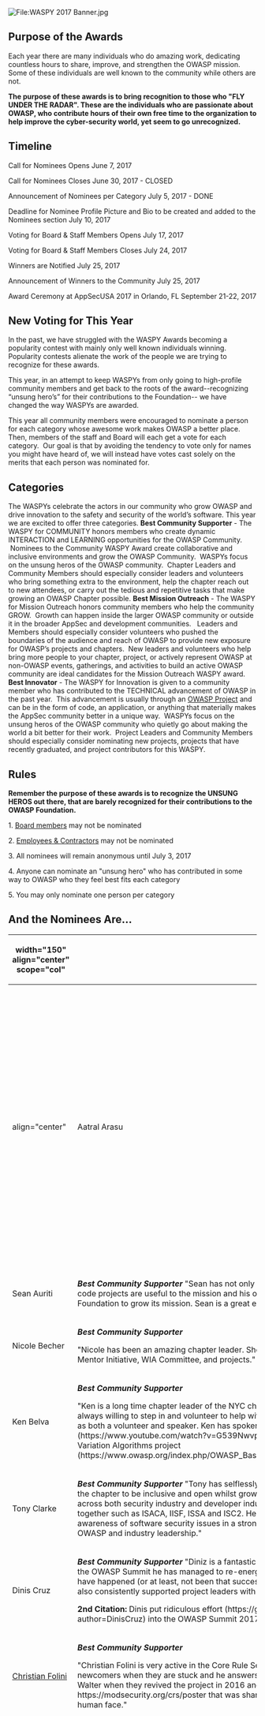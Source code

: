 ![<File:WASPY> 2017 Banner.jpg](WASPY_2017_Banner.jpg
"File:WASPY 2017 Banner.jpg")

## Purpose of the Awards

Each year there are many individuals who do amazing work, dedicating
countless hours to share, improve, and strengthen the OWASP mission.
Some of these individuals are well known to the community while others
are not. 

**The purpose of these awards is to bring recognition to those who "FLY
UNDER THE RADAR". These are the individuals who are passionate about
OWASP, who contribute hours of their own free time to the organization
to help improve the cyber-security world, yet seem to go
unrecognized.** 

## Timeline

Call for Nominees Opens June 7, 2017

Call for Nominees Closes June 30, 2017 - CLOSED

Announcement of Nominees per Category July 5, 2017 - DONE

Deadline for Nominee Profile Picture and Bio to be created and added to
the Nominees section July 10, 2017

Voting for Board & Staff Members Opens July 17, 2017

Voting for Board & Staff Members Closes July 24, 2017

Winners are Notified July 25, 2017

Announcement of Winners to the Community July 25, 2017

Award Ceremony at AppSecUSA 2017 in Orlando, FL September 21-22, 2017

## **New Voting for This Year**

In the past, we have struggled with the WASPY Awards becoming a
popularity contest with mainly only well known individuals winning. 
Popularity contests alienate the work of the people we are trying to
recognize for these awards.

This year, in an attempt to keep WASPYs from only going to high-profile
community members and get back to the roots of the award--recognizing
“unsung hero’s” for their contributions to the Foundation-- we have
changed the way WASPYs are awarded.  

This year all community members were encouraged to nominate a person for
each category whose awesome work makes OWASP a better place.  Then,
members of the staff and Board will each get a vote for each category. 
Our goal is that by avoiding the tendency to vote only for names you
might have heard of, we will instead have votes cast solely on the
merits that each person was nominated for.

## Categories

The WASPYs celebrate the actors in our community who grow OWASP and
drive innovation to the safety and security of the world’s software.
This year we are excited to offer three categories.
**Best Community Supporter** - The WASPY for COMMUNITY honors members
who create dynamic INTERACTION and LEARNING opportunities for the OWASP
Community.  Nominees to the Community WASPY Award create collaborative
and inclusive environments and grow the OWASP Community.  WASPYs focus
on the unsung heros of the OWASP community.  Chapter Leaders and
Community Members should especially consider leaders and volunteers who
bring something extra to the environment, help the chapter reach out to
new attendees, or carry out the tedious and repetitive tasks that make
growing an OWASP Chapter possible.
**Best Mission Outreach** - The WASPY for Mission Outreach honors
community members who help the community GROW.  Growth can happen inside
the larger OWASP community or outside it in the broader AppSec and
development communities.   Leaders and Members should especially
consider volunteers who pushed the boundaries of the audience and reach
of OWASP to provide new exposure for OWASP’s projects and chapters.  New
leaders and volunteers who help bring more people to your chapter,
project, or actively represent OWASP at non-OWASP events, gatherings,
and activities to build an active OWASP community are ideal candidates
for the Mission Outreach WASPY award.
**Best Innovator** - The WASPY for Innovation is given to a community
member who has contributed to the TECHNICAL advancement of OWASP in the
past year.  This advancement is usually through an [OWASP
Project](:Category:OWASP_Project "wikilink") and can be in the form of
code, an application, or anything that materially makes the AppSec
community better in a unique way.  WASPYs focus on the unsung heros of
the OWASP community who quietly go about making the world a bit better
for their work.  Project Leaders and Community Members should especially
consider nominating new projects, projects that have recently graduated,
and project contributors for this WASPY.

## Rules

**Remember the purpose of these awards is to recognize the UNSUNG HEROS
out there, that are barely recognized for their contributions to the
OWASP Foundation.** 

1. [Board
members](https://www.owasp.org/index.php/About_OWASP#2015_Global_Board_Members) may
not be nominated 

2. [Employees &
Contractors](https://www.owasp.org/index.php/About_OWASP#Employees_and_Contractors_of_the_OWASP_Foundation) may
not be nominated 

3\. All nominees will remain anonymous until July 3, 2017

4\. Anyone can nominate an "unsung hero" who has contributed in some way
to OWASP who they feel best fits each category 

5\. You may only nominate one person per category 

## **And the Nominees Are...**

<table>
<thead>
<tr class="header">
<th><p>width="150" align="center" scope="col"</p></th>
<th><p>Name</p></th>
<th><p>width="800" align="center" scope="col"</p></th>
<th><p>Category &amp; Citation</p></th>
</tr>
</thead>
<tbody>
<tr class="odd">
<td><p>align="center"</p></td>
<td><p>Aatral Arasu</p></td>
<td><p><strong><em>Best Community Supporter</em></strong> "A great leader always there to help responds to emails quickly loves his work works very hard every day very supportive never loses focus strong willed very technical and willing to do things himself to get the job done when asked for something he will get it to you ASAP constant learner open to suggestions and ideas on how to be better respectful honest caring and I am certain HRC will make it big very soon :)"</p></td>
<td></td>
</tr>
<tr class="even">
<td><p>Sean Auriti</p></td>
<td><p><strong><em>Best Community Supporter</em></strong> "Sean has not only worked as a volunteer in the local chapter building community, his code projects are useful to the mission and his outreach efforts have included funding requests for OWASP Foundation to grow its mission. Sean is a great example of a community member."</p></td>
<td></td>
<td></td>
</tr>
<tr class="odd">
<td><p>Nicole Becher</p></td>
<td><p><strong><em>Best Community Supporter</em></strong></p>
<p>"Nicole has been an amazing chapter leader. She brings knowledge and experience teaching cybersecurity to the Mentor Initiative, WIA Committee, and projects."</p></td>
<td></td>
<td></td>
</tr>
<tr class="even">
<td><p>Ken Belva</p></td>
<td><p><strong><em>Best Community Supporter</em></strong></p>
<p>"Ken is a long time chapter leader of the NYC chapter and a former chapter leader of the Brooklyn Chapter. Ken is always willing to step in and volunteer to help with OWASP initiatives and is a frequent participant in OWASP events as both a volunteer and speaker. Ken has spoken at AppSec USA on XSS techniques (https://www.youtube.com/watch?v=G539NwvpL3I) and is the project lead for the Basic Expression and Lexicon Variation Algorithms project (https://www.owasp.org/index.php/OWASP_Basic_Expression_%26_Lexicon_Variation_Algorithms_(BELVA)_Project)."</p></td>
<td></td>
<td></td>
</tr>
<tr class="odd">
<td><p>Tony Clarke</p></td>
<td><p><strong><em>Best Community Supporter</em></strong> "Tony has selflessly brought the OWASP dublin chapter to great nights. He has nurtured the chapter to be inclusive and open whilst growing the average attendee count to hundreds. He has spread the word across both security industry and developer industry and has also managed to get various organisations to work together such as ISACA, IISF, ISSA and ISC2. He is a great leader and despite detractors has built the chapter and awareness of software security issues in a strong vendor neutral manner to a great place. Tony is a great example of OWASP and industry leadership."</p></td>
<td></td>
<td></td>
</tr>
<tr class="even">
<td><p>Dinis Cruz</p></td>
<td><p><strong><em>Best Community Supporter</em></strong> "Diniz is a fantastic innovator and motivator. As the mastermind and organizer behind the OWASP Summit he has managed to re-energize the OWASP community - many interesting projects would not have happened (or at least, not been that successful) without his passionate work. Besides organizing the event, he also consistently supported project leaders with his experience and ideas."</p>
<p><strong>2nd Citation:</strong> Dinis put ridiculous effort (https://github.com/OWASP/owasp-summit-2017/commits?author=DinisCruz) into the OWASP Summit 2017 and didn't tire promoting this event!</p></td>
<td></td>
<td></td>
</tr>
<tr class="odd">
<td><p><a href="User:Dune73" title="wikilink">Christian Folini</a></p></td>
<td><p><strong><em>Best Community Supporter</em></strong></p>
<p>"Christian Folini is very active in the Core Rule Set project community. He responds to a ton of questions submitted by newcomers when they are stuck and he answers expert level questions with stunning detail. He joined Chaim and Walter when they revived the project in 2016 and I heard he had the idea for the famous CRS3 release poster https://modsecurity.org/crs/poster that was shared all over the net. I think it's people like him that give OWASP a human face."</p></td>
<td></td>
<td></td>
</tr>
<tr class="even">
<td><p><a href="User:Fuentes.joaquin" title="wikilink">Joaquin Fuentes</a></p></td>
<td><p><strong><em>Best Community Supporter</em></strong> "In 2015, Joaquin took it upon himself to revive the OWASP Phoenix Chapter. He created a meet-up group to gain broader visibility. Since 2015, the meeting attendance has grown from an average of 15 attendees to over 60! Joaquin dedicates a lot of time and effort into scheduling an impressive variety of presentation topics including safe hacking, vulnerability scanner deep dives, hands on web exploitation CTF, video game hacking and more. I learn something new and cool at every event.</p>
<p>More importantly, Joaquin works hard to foster a friendly, inclusive environment. During our hands-on web exploitation session, Joaquin recruited co-works to assist participants with the Security Shephard challenges so no one felt overwhelmed or impossibly stuck. He always takes the time meet and welcome new members. For example, my 17-year-old son attends meetings with me. He looks up to Joaquin as a mentor for a future information security career because Joaquin encourages his learning and offers career guidance.</p>
<p>I highly recommend Joaquin for a WASPY award</p></td>
<td><p>He is a kind, soft spoken person with a passion for sharing information security and helping others!"</p>
<p><strong>2nd Citation:</strong> "He resurrected the Phoenix chapter and has kept it going with great content."</p>
<p><strong>3rd Citation:</strong> "For all he has done to build up the Phoenix OWASP community. Prior to Joaquin taking point the community in Phoenix was dead. Meetings weren't happening on a regular basis. The prior leaders had done a great job but I think they had burnt out. Joaquin started the community back up and got corporate support from his employer to facilitate not only regular meetings but great meetings with great content. He also implemented MeetUp. I'm not a consistent attendee because of my work/life schedule but I always know when the meetings are happening and what the subject matter will be because of Joaquin utilizing MeetUp."</p>
<p><strong>4th Citation:</strong> "Put simply, due to the efforts of Joaquin Fuentes, the Phoenix chapter has risen from the ashes (some pun intended). Before Joaquin took over the chapter there were consistently between 5-10 persons in attendance, Joaquin himself being one of them, and the chapter only met about every 3 months or so. Since Joaquin took over the chapter, we have had fantastic presenters each month, paid for dinners, along with a collaborative, comfortable, and engaging environment to meet in. Even more impressive the attendance has grown to 60+ consistently. Joaquin isn't even done yet! He is more great ideas and plans for the chapter that will undoubtedly contribute to the continued growth and over all quality of this once fallen chapter. When he speaks of where this chapter has come from and his plans for the future, it is undeniable to all that he does so with the passion that a leader must possess to accomplish that which Joaquin has."</p>
<p><strong>5th Citation:</strong> "I am sure someone else will write in with Joaquin's email, but I felt the need to second his name on the list. The events he puts together are top notch, have excellent speakers, always have things to eat, and are generally excellent. I almost never miss them. He is actually so gracious about the entire chapter that I am sure he does not get the credit he deserves... the whole show is put on by just him, I think. Yay Joaquin!"</p>
<p><strong>6th Citation:</strong> "A few years ago, the Phoenix (AZ) OWASP group was basically defunct. As the leader of the Phoenix OWASP group, not only has Joaquin helped to resurrect the group, but we've had great presentations on reverse engineering, secure coding, a hands-on CTF contest with Security Shepherd, etc. Joaquin is a very visible member of the security community being an employee at Early Warning, which not only hosts the OWASP meetings, but also is a sponsor and makes a strong showing at CactusCon every year, the biggest security conference in Arizona.</p>
<p>Our local OWASP group is not strong, going from being non-existent a few years ago to now getting a regular attendance of 40-80 people. I've gotten to know Joaquin through OWASP meetings and other security events in the area I have crossed paths with him, and he is a fine representative and evangelist for the OWASP organization."</p>
<p><strong>7th Citation:</strong> "Joaquin is the Phoenix OWASP Chapter leader and regularly plans amazing talks with great speakers for the Phoenix Community. Frequently, the Phoenix OWASP talks will have over 50 attendees which Joaquin manages without a problem! Joaquin also pushes for candidates he is interviewing to be familiar with OWASP before their interview."</p>
<p><strong>8th Citation:</strong> "Joaquin is the leader for the Phoenix OWASP, and it is clear that through his leadership the Phoenix OWASP thrives. Joaquin organizes all the meetings, and is constantly working with folks to create an excellent sense of community in the Phoenix area."</p>
<p><strong>9th Citation:</strong> "Joaquin has taken the Phoenix OWASP chapter that had not been managed for years and brought it back to life. We consistently see 50+ members coming to our Meetups to talk about AppSec related topics. Joaquin is well connected to the InfoSec groups and has had great success in pulling in new speakers, we have already had a few speakers who are prepping their BlackHat and DefCon talks by giving their presentations to our local chapter. Finally Joaquin does a great job by reaching out to the local colleges and supporting CTF activities to garner interest in pen-testing and the OWASP community. He is a true community supporter and fully deserves a WASPY for his efforts..."</p>
<p><strong>10th Citation:</strong> "Joaquin has been leading the OWASP Phoenix chapter and due to his initiative, has placed Phoenix on the map as a hub for application security. I would like to nominate him because he is always bringing in new and interesting speakers that provide great content. The most recent OWASP chapter meeting had over 60 attendees!"</p>
<p><strong>11th Citation:</strong> "As a leader of Phoenix OWASP chapter, Joaquin strives to organize talks and trainings to make people in the valley learn InfoSec and AppSec from experienced individuals. He has always gone a step ahead to conduct OWASP meetings that are informative and hands on. Right from giving Arizona State University (ASU) students an overview of basic InfoSec and career opportunities to organizing a hands on hacking workshop for people in the community, Joaquin has always demonstrated passion and determination to take Phoenix to a better place in the field of Cyber Security."</p>
<p><strong>12th Citation:</strong> "I've attended and participated in three OWASP meetings lead by Joaquin. They are always well organized, offer a great learning experience and considerably contribute to the community. His continuous interest and dedication to the Phoenix chapter do not go unnoticed and are appreciated by all who attend."</p>
<p><strong>13th Citation:</strong> "Joaquin restarted the OWASP chapter in Phoenix/Scottsdale. Chapter meetings have grown significantly to where there were about 65 attendees at the most recent meeting with hundreds more on the mailing list (I was at the meeting, but I've only heard about the mailing list). As someone who works with him, I know how dedicated he is to the work of IT security and he's been able to attract top-notch speakers for OWASP meetings.'</p>
<p><strong>14th Citation:</strong> "Joaquin had successfully revived the Phoenix OWASP Chapter. Since, the chapter has excelled from zero to filled audience bringing security talent from all around to speak and educate to security professionals on the many facets of security domains.</p>
<p>Additionally, this has provided a great forum to network with the many security professionals around the community and share their knowledge and strengthen the security community.</p>
<p>Joaquin has provided his unselfish time as an OWASP Chapter leader, and has breathed new life into the Chapter."</p>
<p><strong>15th Citation:</strong> "Joaquin does a bang up job of running the Phoenix OWASP chapter. He does a great job of raising awareness and bringing folks from the infosec community into the fold."</p>
<p><strong>16th Citation:</strong> "Joaquin Fuentes has had a big impact in raising attendance at the Phoenix meetings to more than 100 people monthly. The quality has gotten significantly better under his leadership. He has organized many speakers, including recruiting speakers from out of the area that have significantly developed the knowledge base of the community. Joaquin is a pen testing manager at Early Warning and he shares his professional knowledge to help us all become better in the practice of information security."</p>
<p><strong>17th Citation:</strong> No citation was submitted</p></td>
<td></td>
</tr>
<tr class="odd">
<td><p><a href="https://www.owasp.org/index.php/User:Brianglas">Brian Glas</a></p></td>
<td><p><strong><em>Best Community Supporter</em></strong> "Brian has been paramount in 2 very strategic initiatives for OWASP. He is not only a Project Leader for the OWASP SAMM project but he has been instrumental in revamping the call for data and reorganizing the flagship OWASP Top Ten. Brian continues to support and speak about the benefits of supporting OWASP especially projects and participating in the Summit. Please consider Brian Glas as the Best Community Supporter for this year."</p></td>
<td></td>
<td></td>
</tr>
<tr class="even">
<td><p>Brendan Gormley</p></td>
<td><p><strong><em>Best Community Supporter</em></strong> "Throughout the Brendan has not only assisted in making the dublin chapter events happen but taken a lead role. Brendan has organised venues and speakers for these events often going above and beyond to ensure success. Brendan has also been involved in some of the outreach programs the Dublin chapter had been involved in. No task is too big or too small for Brendan and without him I don't believe the Dublin chapter would be what it is."</p></td>
<td></td>
<td></td>
</tr>
<tr class="odd">
<td><p><a href="https://www.owasp.org/index.php/User:Tanyajanca">Tanya Janca</a></p></td>
<td><p><strong><em>Best Community Supporter</em></strong> "Tanya Janca has been performing “outreach” and “recruitment of women” as her main chapter leader responsibilities for the Ottawa chapter since 2015. The chapter has not only grown by over 500% in that time, but female membership has grown from 2 female members to over 70 (the chapter has grown for many reasons, some of which are her promotional efforts). Activities include starting a mentoring program that matches senior AppSec members of the community with juniors or people who are hoping to get into Application Security; attending all sorts of technology meetups (but especially female-centric ones) to talk about OWASP and personally invite them to attend; bringing OWASP products, concepts and resources to the Canadian Government (and is currently attempting to sway policy to be more application security focused as we speak); as well as performing over 40 public speaking engagements that describe OWASP as “Your new BFF” as part of the application security lesson she has taught. She has also begun speaking at conferences semi-regularly, singing OWASP’s praises as part of every presentation. She also forms female groups to attend events together, to make them more accessible, such as her all-female team for the Ottawa iHack CTP and “Learn by Breaking things” event in June 2017 and her all female CTF team for OWASP Ottawa’s first CTF in 2015. Her claim of being an “application security evangelist” certainly seems fitting."</p></td>
<td></td>
<td></td>
</tr>
<tr class="even">
<td><p><a href="https://www.owasp.org/index.php/Jeremy_Long">Jeremy Long</a></p></td>
<td><p><strong><em>Best Community Supporter</em></strong> "Jeremy is a dedicated security engineer who contributes to the community as a developer, mentor, contributor and leader. He's one of the smartest people I know - and one of the few who has patience with "the rest of us". He is generous with his time and knowledge, helping not only to contribute apps and resources, but to build up the community itself."</p></td>
<td></td>
<td></td>
</tr>
<tr class="odd">
<td><p><a href="User:Makash" title="wikilink">Akash Mahajan</a></p></td>
<td><p><strong><em>Best Community Supporter</em></strong> "Akash has been backbone of OWASP bangalore chapter he has done lot of work for evangelizing OWASP. For more than 7 years now he has been working with the chapter and mentored lot of folks. No wonder he is called "the web app security guy"."</p></td>
<td></td>
<td></td>
</tr>
<tr class="even">
<td><p><a href="https://www.owasp.org/index.php/Dhiraj_Mishra">Dhiraj Mishra</a></p></td>
<td><p><strong><em>Best Community Supporter</em></strong> "Dhiraj Mishra - has been contributed and volunteered to, OWASP Mumbai Student chapter and Mumbai local chapter.</p>
<p>He has endorse students to be part of multiple open community, however been an Sudent Chapter leader for OWASP he has discussed and shared multiple Information Security topics start from the scratch and spreading the idea's and awareness via chapter Meets, he has taken multiple session in NULL as well which runs with OWASP local chapter Mumbai, recently he invited Mozilla Club Mumbai to student chapter so that students can go to their area of interest, he always pushup/boost women in infosec. Apart from this he has taken various sessions in different colleges and have shared knowledge about Cyber Security."</p></td>
<td></td>
<td></td>
</tr>
<tr class="odd">
<td><p>Denise Murtagh-Dunne</p></td>
<td><p><strong><em>Best Community Supporter</em></strong> "Denise has been a hugely active member of the Dublin chapter and has been involved in all chapter meeting throughout the year and is ever keen to role up her sleeves and get stuck into work that others shy away from. This includes everything from setting up the meeting tools, organising venues, working with sponsors, getting speakers and assisting speakers in the run up and during events. She's been a very positively influence on the community and chapter and has encouraged other people to get involved. She's constantly updating and posting content on our social media accounts and making sure our members get relevant and interesting content. While in full time employment, Denise gives up family time to contribute to the chapter and ensure OWASP Dublin remains a vibrant and relevant group that engages the developer and security community locally."</p></td>
<td></td>
<td></td>
</tr>
<tr class="even">
<td><p><a href="User:Owen_Pendlebury" title="wikilink">Owen Pendlebury</a></p></td>
<td><p><strong><em>Best Community Supporter</em></strong> "Owen Pendlebury has been a key local OWASP volunteer over the last number of years. From being on the local Dublin chapter board to leading the Dublin chapter he regularly hosted and spoke at numerous collaborative and insightful security meetups.</p>
<p>He has also been involved in organising AppSec EU in Rome and more recently co-organised the Belfast conference which was the biggest ever EU conference. As part of organising the conference in Belfast he negotiated that all chapters within Ireland would benefit financially getting a percentage of the conference profits to allow the chapters to bring bigger, better and more collaborative meetings to the Irish OWASP community and grow the communities across the country.</p>
<p>I don’t know where he has found the time but has also been part of the Women in AppSec committee mentoring a number of individuals throughout the year. He took part in the Women in AppSec events in Belfast giving some insightful opinions into how improve attendees career. Owen is an asset that helps to improve Ireland's security community’s capabilities with a real can-do attitude."</p></td>
<td></td>
<td></td>
</tr>
<tr class="odd">
<td><p>Mick Ryan</p></td>
<td><p><strong><em>Best Community Supporter</em></strong> "Mick always assists with chapter meetings and works to ensure we give the community good quality sessions. Mick assists will all areas including reaching out to potential speakers, getting info and bios from them, arranging dates and venues, posting on social media and the logistics of the meetings and ensuring speakers have the right cables, meetings run to time, that speakers are happy with everything, taking photos to promote the chapter on social media, encouraging people to speak, printing the chapter and getting people to events! Thanks Mick for your contribution in 2017!"</p></td>
<td></td>
<td></td>
</tr>
<tr class="even">
<td><p><a href="https://www.owasp.org/index.php/Sriram">Sriram</a></p></td>
<td><p><strong><em>Best Community Supporter</em></strong> "<a href="https://www.owasp.org/index.php/Sriram">Sriram</a> has been conducting awareness program to the college students. Sriram has created awareness among 12000 Students without the support of anyone. Sriram has been tremendously supporting the OWASP Chapter by giving trainings to various college student, corporates and various chapters.."</p></td>
<td></td>
<td></td>
</tr>
<tr class="odd">
<td><p>Michelle Simpson</p></td>
<td><p><strong><em>Best Community Supporter</em></strong> "Michelle has done an amazing job with the Belfast chapter and works tirelessly to improve the OWASP community and advocate strong app sec practices. This is very evident from the people attending the chapter events, organisations participating and the very successful AppSecEU conference that was held in Belfast in 2017. Michelle put a huge amount of work and effort into planning and preparation for AppSecEU to ensure the conference was of a high calibre. This was a sustained commitment over the majority of 2017 on top of local chapter commitments. I'd like to nominate Michelle for all the hard work and effort she puts into the chapter. Thanks Michelle!"</p></td>
<td></td>
<td></td>
</tr>
<tr class="even">
<td><p>Steve Springett</p></td>
<td><p><strong><em>Best Community Supporter</em></strong></p>
<p>"Steve has been a tremendous supporter of the OWASP dependency-check project and leader on the related dependency-track platform. He is quick to respond to community question, answering with insightful and accurate responses assisting the community in their use of the dependency-check suite of tools."</p></td>
<td></td>
<td></td>
</tr>
<tr class="odd">
<td><p><a href="https://www.owasp.org/index.php/John_Vargas">John Vargas</a></p></td>
<td><p><strong><em>Best Community Supporter</em></strong></p>
<p>"During the last 9 years John, together with a very small group of volunteers, has been making efforts to keep the chapter of Lima, Peru. Performing activities such as monthly meetings, internal trainings and participating actively in the OWASP Latam Tour. For the chapters in Latin America to keep afloat these activities with few resources is something very complicated and deserves recognition."</p></td>
<td></td>
<td></td>
</tr>
<tr class="even">
<td><p>Tara Williams</p></td>
<td><p><strong><em>Best Community Supporter</em></strong></p>
<p>"Tara cares about integrity, inclusion and transparency, she is passionate about making OWASP a better place for all members of the community. With her talents in communications, she is getting the word out about OWASP's benefits to community members and attracting new members to chapter meetings, especially identifying successful pathways to transition meetup members to full members."</p></td>
<td></td>
<td></td>
</tr>
<tr class="odd">
<td><p>Aatral Arasu</p></td>
<td><p><strong><em>Best Mission Outreach</em></strong> <strong>"</strong>A great leader always there to help responds to emails quickly loves his work works very hard every day very supportive never loses focus strong willed very technical and willing to do things himself to get the job done when asked for something he will get it to you ASAP constant learner open to suggestions and ideas on how to be better respectful honest caring and I am certain HRC will make it big very soon :)"</p></td>
<td></td>
<td></td>
</tr>
<tr class="even">
<td><p>Sean Auriti</p></td>
<td><p><strong><em>Best Mission Outreach</em></strong> "Sean mentors, is a speaker, leads projects, is an active chapter leader and chapter Treasurer, participating in meetup events and a great representative at global, regional and external events."</p></td>
<td></td>
<td></td>
</tr>
<tr class="odd">
<td><p>Tony Clarke</p></td>
<td><p><strong><em>Best Mission Outreach</em></strong> "Tony has grown the chapter over the last year to a point where hundreds of people are attending meetings. The meetings are organised in advance now and have a theme. There were some really interesting people speaking at the chapter meetings including Simon Singh, James Lyne, Brian Honan and Jane Franklin. He has also engaged support from local companies with a lot more attending and sponsoring the chapter. There is a real buzz at chapter meetings and they're not just death by PowerPoint which they had been in the past."</p></td>
<td></td>
<td></td>
</tr>
<tr class="even">
<td><p><a href="User:cfrenz" title="wikilink">Christopher Frenz</a></p></td>
<td><p><strong><em>Best Mission Outreach</em></strong></p>
<p><strong>"</strong>Christopher Frenz should be nominated for the Best Mission Outreach WASPY for his work as the Project Lead for the OWASP Anti-Ransomware Guide Project and the OWASP Secure Medical Device Deployment Standard Project. In the wake of WannaCry, anti-ransomware guidance has become more pertinent than ever and the project is regularly updated to keep abreast of the latest ransomware adaptations. Chris regularly shares his anti-ransomware knowledge with the security and healthcare communities and is an advocate for organizations conducting mock ransomware incidents. Chris has shared his knowledge of ransomware protections and of pertinent OWASP resources in numerous venues including articles (https://iapp.org/news/a/why-the-wannacry-outbreak-should-be-a-wake-up-call/) and conference presentations at both the local and international level (https://iapp.org/conference/iapp-canada-privacy-symposium/sessions/?id=a191a000000zrqPAAQ). A Spanish version of the guidance is also available. In addition, he has worked to call attention to the need for healthcare facilities to improve the security of their medical device implementations and is responsible for authoring version 1 of the OWASP Secure Medical Device Deployment Standard. The project has really worked to raise awareness of these issues and has been covered by CSO magazine (http://www.csoonline.com/article/3188230/security/how-to-securely-deploy-medical-devices.html) and other news sources. Chris has given interviews on medical device security for the Cloud Security Alliance and others and will be speaking on medical device security at the Defcon BioHacking Village. Chris is always willing to share his knowledge with all who ask and is an active member of the NYC and Brooklyn OWASP chapters."</p></td>
<td></td>
<td></td>
</tr>
<tr class="odd">
<td><p><a href="User:Fuentes.joaquin" title="wikilink">Joaquin Fuentes</a></p></td>
<td><p><strong><em>Best Mission Outreach</em></strong> "For all he has done to build up the Phoenix OWASP community. Prior to Joaquin taking point the community in Phoenix was dead. Meetings weren't happening on a regular basis. The prior leaders had done a great job but I think they had burnt out. Joaquin started the community back up and got corporate support from his employer to facilitate not only regular meetings but great meetings with great content. He also implemented MeetUp. I'm not a consistent attendee because of my work/life schedule but I always know when the meetings are happening and what the subject matter will be because of Joaquin utilizing MeetUp."</p>
<p><strong>2nd Citation:</strong> "Joaquin has been leading the OWASP Phoenix chapter and due to his initiative, has placed Phoenix on the map as a hub for application security. I would like to nominate him because he is always bringing in new and interesting speakers that provide great content. The most recent OWASP chapter meeting had over 60 attendees!"</p>
<p><strong>3rd Citation</strong>: "Joaquin Fuentes has had a big impact in raising attendance at the Phoenix meetings to more than 100 people monthly. The quality has gotten significantly better under his leadership. He has organized many speakers, including recruiting speakers from out of the area that have significantly developed the knowledge base of the community. Joaquin is a pen testing manager at Early Warning and he shares his professional knowledge to help us all become better in the practice of information security."</p>
<p><strong>4th Citation</strong>: "My job takes me to many different OWASP Chapters, along with ISSA, CSA, ISACA, etc. The Phoenix OWASP Chapter was DEAD before Joaquin volunteered to lead the Chapter a few years ago. It is now consistently one of the BEST ITSec community gatherings, and I go out of my way to be in Phoenix for their meetings. To put it a different way, at my first Phoenix OWASP meeting there were less than 12 attendees, including myself and the speaker. Last week it was standing room only (75+) *and* there would have been more if Interstate 17 hadn't been closed in both directions at the start of rush-hour. Part of the reason Joaquin deserves this award is that he is EXTREMELY knowledgeable about AppSec and many other aspects of data security and he is ALWAYS friendly and willing to share. His day-job is no picnic, but he finds the time to put together great meetings and do it in a way that everybody has a good time."</p></td>
<td></td>
<td></td>
</tr>
<tr class="even">
<td><p><a href="https://www.owasp.org/index.php/User:Tanyajanca">Tanya Janca</a></p></td>
<td><p><strong><em>Best Mission Outreach</em></strong> "Tanya has been instrumental in outreach in the Ottawa Ontario Canada region building membership and participation in the local OWASP chapter, as well as building bridges with other local organizations (Python user group, Ruby Rails user group, WIA, etc.). Tanya has also been a driver in getting a mentoring program setup via the Ottawa chapter. She has also encouraged participation in local CTF events, presented at local conferences (BSides, etc). Tanya's enthusiasm, support, and interaction is often contagious (in a good way :) ). Lastly, Tanya is a strong advocate or evangelist for OWASP projects, promoting such as appropriate per audience/presentation (including, but not limited to: ZAP, Top 10, SKF)."</p>
<p><strong>2nd Citation:</strong> "Tanya Janca is an excellent ambassador for OWASP. Since her entry into the lead team of the OWASP Ottawa chapter, she has doubled the size of the chapter and developed the chapter into a meeting place for dozens of women interested in Application Security. Tanya Janca is an energetic speaker who held a fantastic presentation at AppSecEU in Belfast. https://www.youtube.com/watch?v=mPTmuaC2lOI She was subsequently invited to the Swiss Cyberstorm Conference where her addition to the rooster was explained in an admiring blogpost https://swisscyberstorm.com/2017/05/23/Introducing_Tany_Janca.html Tanya Janca has the ability to talk security to techies and management alike. She is pushing for the adoption of OWASP practices and project by the government of Canada her employer. Having been nominated for the Government of Canada’s CIO Award for “Excellent in Security” in 2016 she refused to move into the private sector, but continues to support the security community inside the public sector, where her excellent know-how is very important."</p>
<p><strong>3rd Citation:</strong> "Tanya Janca has been performing “outreach” and “recruitment of women” as her main chapter leader responsibilities for the Ottawa chapter since 2015. The chapter has not only grown by over 500% in that time, but female membership has grown from 2 female members to over 70 (the chapter has grown for many reasons, some of which are her promotional efforts). Activities include starting a mentoring program that matches senior AppSec members of the community with juniors or people who are hoping to get into Application Security; attending all sorts of technology meetups (but especially female-centric ones) to talk about OWASP and personally invite them to attend; bringing OWASP products, concepts and resources to the Canadian Government (and is currently attempting to sway policy to be more application security focused as we speak); as well as performing over 40 public speaking engagements that describe OWASP as “Your new BFF” as part of the application security lesson she has taught. She has also begun speaking at conferences semi-regularly, singing OWASP’s praises as part of every presentation. She also forms female groups to attend events together, to make them more accessible, such as her all-female team for the Ottawa iHack CTP and “Learn by Breaking things” event in June 2017 and her all female CTF team for OWASP Ottawa’s first CTF in 2015. Her claim of being an “application security evangelist” certainly seems fitting."</p></td>
<td></td>
<td></td>
</tr>
<tr class="odd">
<td><p>Kitisak Jirawannakool</p></td>
<td><p><strong><em>Best Mission Outreach</em></strong></p>
<p>"Web security is notoriously bad in Thailand, so an actives security community is sorely needed. Kitisak is a central figure in that community. He has worked on establishing the OWASP Bangkok chapter for the past six years, organizing meetups, community outreach and engaging with security experts internationally. His work has played a pivotal role in creating IT security awareness in the fast-growing South-East-Asian country."</p></td>
<td></td>
<td></td>
</tr>
<tr class="even">
<td><p>James Manico</p></td>
<td><p><strong><em>Best Mission Outreach</em></strong> "Jim's influence on OWASP materials (and therefore on application security) is amazing - he's cited on nearly every cheat sheet on OWASP Top 10 document. His name is synonymous with application security."</p>
<p><strong>2nd Citation: "</strong>While Jim may not be the "unsung hero" - he is the first and foremost cheerleader/champion of OWASP. His efforts and contributions are innumerable. As anyone who knows Jim - he is not a reserved individual when touting the resources available via OWASP. He has likely done more then anyone else working with OWASP to bring together, motivate, and get individuals to contribute to OWASP. From the immensely popular checklists to motivating individuals to contribute. OWASP would not be nearly as successful as it has been without Jim."</p></td>
<td></td>
<td></td>
</tr>
<tr class="odd">
<td><p>Mateo Martinez</p></td>
<td><p><strong><em>Best Mission Outreach</em></strong> "Mateo is one of the leaders in Latin America more recognized, during the last years his efforts to join the chapters chapter along with other leaders of Latam made that the community grew and that today the Latam Tour 2017 has more than 15 participating countries. He also managed to spread the spirit of owasp and help establish new chapters in the region. The effort to maintain more communication between OWASP GLobal and local communities is reflected in each activity that encourages other leaders to ensure that they strive every day to spread Owasp projects and to grow the community."</p></td>
<td></td>
<td></td>
</tr>
<tr class="even">
<td><p>Mark Miller</p></td>
<td><p><strong><em>Best Mission Outreach</em></strong></p>
<p>"The OWASP Podcast is a effort that is in line with the mission of OWASP raising visability for software security. This is a VERY powerful voice in the community globally and Mark Miller should be applauded for his efforts on this https://www.owasp.org/index.php/OWASP_Podcast"</p></td>
<td></td>
<td></td>
</tr>
<tr class="odd">
<td><p><a href="https://www.owasp.org/index.php/Dhiraj_Mishra">Dhiraj Mishra</a></p></td>
<td><p><strong><em>Best Mission Outreach</em></strong></p>
<p>"Dhiraj was nominated for WASPY 2016, his contribution to the community is from past one 'n half year in various areas, start from the projects, local volunteering and what not, he was also listed in OWASP Hall Of Fame."</p></td>
<td></td>
<td></td>
</tr>
<tr class="even">
<td><p><a href="User:Owen_Pendlebury" title="wikilink">Owen Pendlebury</a></p></td>
<td><p><strong><em>Best Mission Outreach</em></strong> "Owen is an active participator in OWASP meetings and has been a great inspiration to me. He has shown himself to be a great leader and OWASP advocate. Owen has recommended other AppSec communities in which I have become involved in since moving to Dublin. He is an evangelist for women in technology and I have witnessed this first hand. I don't hesitate to recommend Owen for this award."</p>
<p><strong>2nd Citation:</strong> "Owen has introduced me to the OWASP Community in Ireland and EU. Help me to get involve with Women in AppSec and participate in the AppSec EU event in Belfast. He is a great leader, who enjoys talking about OWASP and the great community behind it. I've moved to Ireland a couple of months ago, and getting to know Owen and the OWASP community has completely changed my life, both professionally and personally. So, yes, I would like to nominate Owen Pendlebury because he the proof that Women in AppSec is not just a women matter. :)"</p></td>
<td></td>
<td></td>
</tr>
<tr class="odd">
<td><p><a href="https://www.owasp.org/index.php/Sriram">Sriram Shyam</a></p></td>
<td><p><strong><em>Best Mission Outreach</em></strong> "Sriram has been conducting awareness program to the college students. Sriram has created awareness among 12000 Students without the support of anyone."</p></td>
<td></td>
<td></td>
</tr>
<tr class="even">
<td><p><a href="User:Nwhysel" title="wikilink">Noreen Whysel</a></p></td>
<td><p><strong><em>Best Mission Outreach</em></strong></p>
<p>"Noreen is helping each day to improve OWASP members' experiences bringing her expertise and knowledge as a mentor and projects as a Chapter Leader, one member at a time. She understands what members want, how to improve member benefits and is applying that knowledge to improving local and global member experiences from the ground up. Her efforts are multiplied by her sharing of knowledge and grassroots approach creating a membership groundswell."</p></td>
<td></td>
<td></td>
</tr>
<tr class="odd">
<td><p>Aatral Arasu</p></td>
<td><p><strong><em>Best Innovator</em></strong> "A great leader always there to help responds to emails quickly loves his work works very hard every day very supportive never loses focus strong willed very technical and willing to do things himself to get the job done when asked for something he will get it to you ASAP constant learner open to suggestions and ideas on how to be better respectful honest caring and I am certain HRC will make it big very soon :)"</p></td>
<td></td>
<td></td>
</tr>
<tr class="even">
<td><p>Sean Auriti</p></td>
<td><p><strong><em>Best Innovator</em></strong> "Sean leads the BLT Project and is a Team Leader for the Learning Gateway project. He has helped improve the quality of web experiences, including OWASP.org ."</p></td>
<td></td>
<td></td>
</tr>
<tr class="odd">
<td><p><a href="https://www.owasp.org/index.php/Glenn_%26_Riccardo_ten_Cate">Glenn &amp; Riccardo ten Cate</a></p></td>
<td><p><strong><em>Best Innovator</em></strong> "I am hereby nominating the brothers Glenn &amp; Riccardo ten Cate from the Netherlands for the WASPY award in this category. They are known for their work on the open-source project SKF (Security Knowledge Framework). These are two guys who are dedicated to spreading security knowledge trough the means OWASP has to offer. You might have encountered them talking at seminars, promoting their project and OWASP, or different companies where they teach development teams how to integrate the OWASP core principles in their workflow using their project. Not only professional development teams but also students of security can only be amazed at the sheer knowledge they gathered and contribute to the global OWASP community trough open source. The sheer effort they put in this project teaches, guides, structures and shows by example how to test and write secure applications by design. There is no other software out there that does this. And that is why they deserve this nomination for best innovator 2017."</p></td>
<td></td>
<td></td>
</tr>
<tr class="even">
<td><p>Mark Deenihan</p></td>
<td><p><strong><em>Best Innovator</em></strong> "Mark for his constant devotion and work on the OWASP security shepherd project and continuing to develop it and teach people globally about app sec."</p></td>
<td></td>
<td></td>
</tr>
<tr class="odd">
<td><p>Seba Deleersnyder</p></td>
<td><p><strong><em>Best Innovator</em></strong> "One of the main projects to date is SAMM. Seba with the support of project colliders has made this a flagship project of OWASP. The level of maturity and the number of improvements obtained indicates that this project is one of the most mature and a great projection to the future."</p></td>
<td></td>
<td></td>
</tr>
<tr class="even">
<td><p><a href="User:cfrenz" title="wikilink">Christopher Frenz</a></p></td>
<td><p><strong><em>Best Innovator</em></strong> "Chris' projects are opening doors for OWASP in the standards development and getting the word out about important IoT with his Medical Device Deployment Standard: https://www.owasp.org/index.php/OWASP_Secure_Medical_Device_Deployment_Standard which already has a Turkish translation and attracted attention from the Turkish public health department. He has delivered presentations at meetups, and presenting to the IDESG, www.idesg.org in July. He has a "soup label" tool that gives simple guidance for the implementation of the OSMDDS. This is not Chris' first project but it is surely one of the best OWASP innovations of the year."</p></td>
<td></td>
<td></td>
</tr>
<tr class="odd">
<td><p><a href="User:Fuentes.joaquin" title="wikilink">Joaquin Fuentes</a></p></td>
<td><p><strong><em>Best Innovator</em></strong> "Joaquin has been leading the OWASP Phoenix chapter and due to his initiative, has placed Phoenix on the map as a hub for application security. I would like to nominate him because he is always bringing in new and interesting speakers that provide great content. The most recent OWASP chapter meeting had over 60 attendees!"</p>
<p><strong>2nd Citation:</strong> "Joaquin Fuentes has had a big impact in raising attendance at the Phoenix meetings to more than 100 people monthly. The quality has gotten significantly better under his leadership. He has organized many speakers, including recruiting speakers from out of the area that have significantly developed the knowledge base of the community. Joaquin is a pen testing manager at Early Warning and he shares his professional knowledge to help us all become better in the practice of information security."</p></td>
<td></td>
<td></td>
</tr>
<tr class="even">
<td><p>Evin Hernandez</p></td>
<td><p><strong><em>Best Innovator</em></strong> "Evins focus on the core of the information security platform with Virtual Village has provided the global community with a place to experiment and leverage for testing... https://www.owasp.org/index.php/OWASP_Virtual_Village_Project"</p></td>
<td></td>
<td></td>
</tr>
<tr class="odd">
<td><p><a href="https://www.owasp.org/index.php/Jeremy_Long">Jeremy Long</a></p></td>
<td><p><strong><em>Best Innovator</em></strong> "Considering how often projects have a great start and plateau, we should recognize the ongoing effort and dedication given to one of the Flagship projects in our community. Jeremy Long has continued to not only maintain the Dependency Check project but develop and improve it each year. This year he added Improvements in the core dependency-check platform in terms of code quality, achieved 100% for the CII Best Practices for dependency-check, continued to develop the ODC community with several contributors submitting PRs, and over the last several months he's been working on platform maturity and will be releasing 2.0.0 in the first half of July 2017. After 2.0 is released he has planned work on Python support and expanding the tool by integrating additional data-sources such as Artifactory, Redhat Victim's, OSS-Index, etc."</p>
<p><strong>2nd Citation:</strong> "Jeremy has been an avid contributor/leader for the OWASP dependency-check project. Under his leadership the project has garnered substantial community support in terms of pull requests, improved code quality via Sonarcloud, Coverity, Codacy, and CII Best Practices. While the last six months have been primarily around code quality and bug fixes; these improvements are setting the dependency-check project up for major enhancements over the coming months!"</p></td>
<td></td>
<td></td>
</tr>
<tr class="even">
<td><p><a href="User:DanielMiessler" title="wikilink">Daniel Miessler</a></p></td>
<td><p><strong><em>Best Innovator</em></strong> "Daniel seems to be everywhere at once - despite have a full-time job, he is leading or co-leading several OWASP projects, has created ideas for groups out of thin air, and has performed work in much needed areas. This year, Daniel has lead or co-lead the Internet of Things security project, completed an IoT: Medical Devices attack surface overview, and created the Game Security project."</p></td>
<td></td>
<td></td>
</tr>
<tr class="odd">
<td><p><a href="https://www.owasp.org/index.php/Dhiraj_Mishra">Dhiraj Mishra</a></p></td>
<td><p><strong><em>Best Innovator</em></strong></p>
<p>"Dhiraj is one of the top contributor in OWASP Cheat Sheet Project, which have security guidance in an easy read format, his contribution for SQL Injection WAF Bypass and XSS Evasion - OWASP, was mostly recommended and used by Cyber Security professional, dhiraj has contributed to Benchmark project by contributing SQLi/XSS fuzz vectors as initial contribution towards adding support for WAF/RASP scoring and many such projects."</p></td>
<td></td>
<td></td>
</tr>
<tr class="even">
<td><p><a href="User:Bernhard_Mueller" title="wikilink">Bernhard Mueller</a></p></td>
<td><p><strong><em>Best Innovator</em></strong> "During the last 18 months Bernhard has been spearheading the OWASP Mobile Testing Guide Project. He has invested several man-months of writing, editing, reviewing, rallying authors, and pushing the project into new directions. This also resulted in the novel agile book writing process and book production pipeline which enables OWASP to produce a professional tech book. The project has produced a security standard and early-release ebook, and is on track become one of OWASP's main flagship projects."</p></td>
<td></td>
<td></td>
</tr>
<tr class="odd">
<td><p>Steve Springett</p></td>
<td><p><strong><em>Best Innovator</em></strong> "Steve's work on dependency-track is fantastic - he's moved forward to address the next round of issues, with an innovative solution all companies can leverage."</p></td>
<td></td>
<td></td>
</tr>
<tr class="even">
<td><p>thc202</p></td>
<td><p><strong><em>Best Innovator</em></strong> "Simon Bennets "wingman" in the ZAP project, by now even the top committer in the project! (https://github.com/zaproxy/zaproxy/graphs/contributors) So "unsung of" that I do not even know his real name!"</p></td>
<td></td>
<td></td>
</tr>
</tbody>
</table>

## Results

Congratulations to all of the individuals who were nominated\! The
results are in and we would like to congratulate the following
individuals:

**Best Community Supporter** - 3 way tie
![Nicole Becher](Nicole_Becher_Resized.jpg "Nicole Becher") Nicole
Becher
![Dinis Cruz](Dinis_Cruz.JPG "Dinis Cruz") Dinis Cruz
![Jeremy Long](Jeremy_Long_Resized.png "Jeremy Long") Jeremy Long

**Best Mission Outreach**
![Mark Miller](Mark_Miller_Resized.png "Mark Miller") Mark Miller

**Best Innovator**
![Seba Deleersnyder](Seba_Deleersnyder_Resized.png "Seba Deleersnyder")
Seba Deleersnyder

## Sponsorship Opportunities

The support from our sponsors, is what makes these awards truly
successful\!

Thank you to Qualys for supporting the WASPY Awards as a Platinum
Sponsor

## Communication

1.  June 7, 2017 Email to the Leaders & Community list. Posted to the
    OWASP
    [Blog](https://owasp.blogspot.com/2017/06/nominations-are-now-being-accepted-for.html)
2.  June 30, 2017 Email to the Leaders & Community list.
3.  July 5, 2017 Email to the Nominees
4.  July 5, 2017 Email to the Leaders & Community list, and Blog post
    announcing the nominees have been announced.

## **Past WASPY Awards**

[2016](https://www.owasp.org/index.php/WASPY_Awards_2016)
[2015](https://www.owasp.org/index.php/WASPY_Awards_2015)
[2014](https://www.owasp.org/index.php/WASPY_Awards_2014)
[2013](https://www.owasp.org/index.php/WASPY_Awards_2013)
[2012](https://www.owasp.org/index.php/WASPY_Awards_2012)